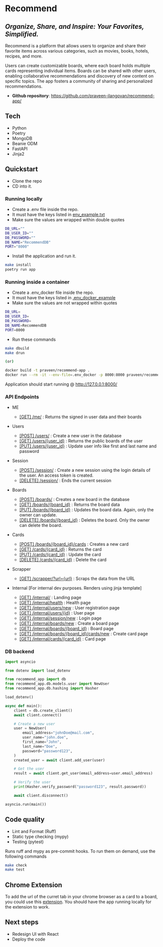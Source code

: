 # Recommend

## _Organize, Share, and Inspire: Your Favorites, Simplified._

Recommend is a platform that allows users to organize and share their favorite items across various categories, such as movies, books, hotels, recipes, and more.

Users can create customizable boards, where each board holds multiple cards representing individual items. Boards can be shared with other users, enabling collaborative recommendations and discovery of new content on specific topics. The app fosters a community of sharing and personalized recommendations.

- **Github repository**: <https://github.com/praveen-ilangovan/recommend-app/>

## Tech

 - Python
 - Poetry
 - MongoDB
 - Beanie ODM
 - FastAPI
 - Jinja2

## Quickstart

 - Clone the repo
 - CD into it.

### Running locally

 - Create a .env file inside the repo.
 - It must have the keys listed in [env_example.txt](env_example.txt)
 - Make sure the values are wrapped within double quotes

```sh
DB_URL=""
DB_USER_ID=""
DB_PASSWORD=""
DB_NAME="RecommendDB"
PORT="8000"
```

 - Install the application and run it.

```sh
make install
poetry run app
```

### Running inside a container

 - Create a .env_docker file inside the repo.
 - It must have the keys listed in [.env_docker_example](.env_docker_example)
 - Make sure the values are not wrapped within quotes

```sh
DB_URL=
DB_USER_ID=
DB_PASSWORD=
DB_NAME=RecommendDB
PORT=8000
```

 - Run these commands

```sh
make dbuild
make drun

(or)

docker build -t praveen/recommend-app .
docker run --rm -it --env-file=.env_docker -p 8000:8000 praveen/recommend-app
```

Application should start running @ http://127.0.0.1:8000/

### API Endpoints

 * ME
    - [[GET] /me/](http://127.0.0.1:8000/me/) : Returns the signed in user data and their boards

 * Users
    - [[POST] /users/](http://127.0.0.1:8000/users) : Create a new user in the database
    - [[GET] /users/{user_id}](http://127.0.0.1:8000/users/{id}) : Returns the public boards of the user
    - [[PUT] /users/{user_id}](http://127.0.0.1:8000/users/{id}) : Update user info like first and last name and password

 * Session
    - [[POST] /session/](http://127.0.0.1:8000/session) : Create a new session using the login details of the user. An access token is created.
    - [[DELETE] /session/](http://127.0.0.1:8000/session/logout) : Ends the current session

 * Boards
    - [[POST] /boards/](http://127.0.0.1:8000/boards) : Creates a new board in the database
    - [[GET] /boards/{board_id}](http://127.0.0.1:8000/boards/{id}) : Returns the board data
    - [[PUT] /boards/{board_id}](http://127.0.0.1:8000/boards/{id}) : Updates the board data. Again, only the owner can update.
    - [[DELETE] /boards/{board_id}](http://127.0.0.1:8000/boards/{id}) : Deletes the board. Only the owner can delete the board.

 * Cards
    - [[POST] /boards/{board_id}/cards](http://127.0.0.1:8000/boards/{id}/cards) : Creates a new card
    - [[GET] /cards/{card_id}](http://127.0.0.1:8000/cards/{id}) : Returns the card
    - [[PUT] /cards/{card_id}](http://127.0.0.1:8000/cards/{id}) : Update the card
    - [[DELETE] /cards/{card_id}](http://127.0.0.1:8000/cards/{id}) : Delete the card

 * Scrapper
    - [[GET] /scrapper/?url={url}](http://127.0.0.1:8000/scrapper/?url={url}) : Scraps the data from the URL

 * Internal [For internal dev purposes. Renders using jinja template]
    - [[GET] /internal/](http://127.0.0.1:8000/internal) : Landing page
    - [[GET] /internal/health](http://127.0.0.1:8000/internal/health) : Health page
    - [[GET] /internal/users/new](http://127.0.0.1:8000/internal/users/new) : User registration page
    - [[GET] /internal/users/{id}](http://127.0.0.1:8000/internal/users/{id}) : User page
    - [[GET] /internal/session/new](http://127.0.0.1:8000/internal/session/new) : Login page
    - [[GET] /internal/boards/new](http://127.0.0.1:8000/internal/boards/new) : Create a board page
    - [[GET] /internal/boards/{board_id}](http://127.0.0.1:8000/internal/boards/new) : Board page
    - [[GET] /internal/boards/{board_id}/cards/new](http://127.0.0.1:8000/internal/boards/{id}/cards/new) : Create card page
    - [[GET] /internal/cards/{card_id}](http://127.0.0.1:8000/internal/cards/{id}) : Card page


### DB backend

```python
import asyncio

from dotenv import load_dotenv

from recommend_app import db
from recommend_app.db.models.user import NewUser
from recommend_app.db.hashing import Hasher

load_dotenv()

async def main():
    client = db.create_client()
    await client.connect()

    # Create a new user
    user = NewUser(
        email_address="johnDoe@mail.com",
        user_name="john.doe",
        first_name="John",
        last_name="Doe",
        password="password123",
    )
    created_user = await client.add_user(user)

    # Get the user
    result = await client.get_user(email_address=user.email_address)

    # Verify the user
    print(Hasher.verify_password("password123", result.password))

    await client.disconnect()

asyncio.run(main())
```

## Code quality

- Lint and Format (Ruff)
- Static type checking (mypy)
- Testing (pytest)

Runs ruff and mypy as pre-commit hooks. To run them on demand, use the following
commands

```sh
make check
make test
```

## Chrome Extension

To add the url of the curret tab in your chrome browser as a card to a board, you could use this [extension](https://github.com/praveen-ilangovan/recommend-app-chrome-extension). You should have the app running locally for the extension to work.

## Next steps

 - Redesign UI with React
 - Deploy the code
